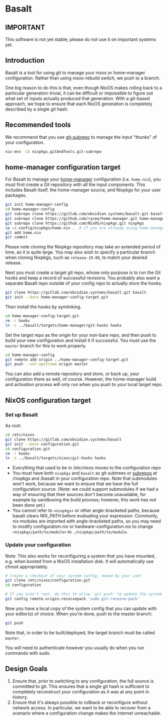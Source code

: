 # Basalt

## IMPORTANT

This software is not yet stable; please do not use it on important systems yet.

## Introduction

Basalt is a tool for using git to manage your nixos or home-manager
configuration.  Rather than using nixos-rebuild switch, we push to a branch.

One big reason to do this is that, even though NixOS makes rolling back to a
particular generation trivial, it can be difficult or impossible to figure out
what set of inputs actually produced that generation.  With a git-based
approach, we hope to ensure that each NixOS generation is completely described
by a single git hash.

## Recommended tools

We recommend that you use
[git-subrepo](https://github.com/ingydotnet/git-subrepo) to manage the input
"thunks" of your configuration.

```bash
nix-env -iA nixpkgs.gitAndTools.git-subrepo
```

## home-manager configuration target

For Basalt to manage your [home-manager](https://github.com/rycee/home-manager)
configuration (i.e. `home.nix`), you must first create a Git repository with all
the input components.  This includes Basalt itself, the home-manager source, and
Nixpkgs for your user packages.

```bash
git init home-manager-config
cd home-manager-config
git subrepo clone https://gitlab.com/obsidian.systems/basalt.git basalt
git subrepo clone https://github.com/rycee/home-manager.git home-manager
git subrepo clone https://github.com/NixOS/nixpkgs.git nixpkgs
cp ~/.config/nixpkgs/home.nix .  # if you are already using home-manager
git add home.nix
git commit
```

Please note cloning the Nixpkgs repository may take an extended period of time,
as it is quite large.  You may also wish to specify a particular branch when
cloning Nixpkgs, such as `release-19.09`, to match your desired release.

Next you must create a target git repo, whose only purpose is to run the Git
hooks and keep a record of successful revisions.  You probably also want a
separate Basalt repo outside of your config repo to actually store the hooks.

```bash
git clone https://gitlab.com/obsidian.systems/basalt.git basalt
git init --bare home-manager-config-target.git
```

Then install the hooks by symlinking.

```bash
cd home-manager-config-target.git
rm -r hooks
ln -s ../basalt/targets/home-manager/git-hooks hooks
```

Set the target repo as the origin for your non-bare repo, and then push to build
your new configuration and install it if successful.  You must use the `master`
branch for this to work properly.

```bash
cd home-manager-config
git remote add origin ../home-manager-config-target.git
git push --set-upstream origin master
```

You can also add a remote repository and store, or back up, your configuration
there as well, of course.  However, the home-manager build and activation
process will only run when you push to your local target repo.

## NixOS configuration target

### Set up Basalt

As root:

```bash
cd /etc/nixos
git clone https://gitlab.com/obsidian.systems/basalt
git init --bare configuration.git
cd configuration.git
rm -r hooks
ln -s ../basalt/targets/nixos/git-hooks hooks
```

* Everything that used to be in /etc/nixos moves to the configuration repo
* You *must* have both `nixpkgs` and `basalt` as git subtrees or [subrepos](https://github.com/ingydotnet/git-subrepo) at /nixpkgs and /basalt  in your configuration repo.  Note that submodules won't work, because we want to ensure that we have the full configuration source.  (Note: we could support submodules if we had a way of ensuring that their sources don't become unavailable, for example by sandboxing the build process; however, this work has not been done yet.)
* You cannot refer to `<nixpkgs>` or other angle-bracketed paths, because basalt clears NIX_PATH before evaluating your expression.  Commonly, nix modules are imported with angle-bracketed paths, so you may need to modify configuration.nix or hardware-configuration.nix to change `<nixpkgs/path/to/module>` to `./nixpkgs/path/to/module`.

### Update your configuration

Note: This also works for reconfiguring a system that you have mounted, e.g. when booted from a NixOS installation disk.  It will automatically use chroot appropriately.

```bash
# Create a checkout of your system config, owned by your user
git clone /etc/nixos/configuration.git
cd configuration

# If you aren't root, do this to allow `git push` to update the system config, with proper authorization
git config remote.origin.receivepack 'sudo git-receive-pack'
```

Now you have a local copy of the system config that you can update with your editor(s) of choice.  When you're done, push to the master branch:

```bash
git push
```

Note that, in order to be built/deployed, the target branch must be called `master`.

You will need to authenticate however you usually do when you run commands with sudo.

## Design Goals

1. Ensure that, prior to switching to any configuration, the full source is committed to git.  This ensures that a single git hash is sufficient to completely reconstruct your configuration as it was at any point in history.
1. Ensure that it's always possible to rollback or reconfigure without network access.  In particular, we want to be able to recover from a scenario where a configuration change makes the internet unreachable.
